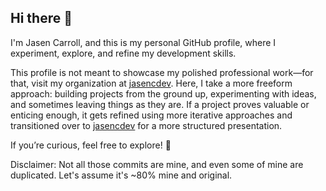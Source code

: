 ## Hi there 👋

I'm Jasen Carroll, and this is my personal GitHub profile, where I experiment, explore, and refine my development skills.

This profile is not meant to showcase my polished professional work—for that, visit my organization at [jasencdev](https://github.com/jasencdev). Here, I take a more freeform approach: building projects from the ground up, experimenting with ideas, and sometimes leaving things as they are. If a project proves valuable or enticing enough, it gets refined using more iterative approaches and transitioned over to [jasencdev](https://github.com/jasencdev) for a more structured presentation.

If you’re curious, feel free to explore! 🚀

Disclaimer: Not all those commits are mine, and even some of mine are duplicated. Let's assume it's ~80% mine and original. 
